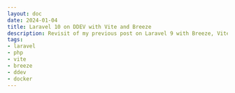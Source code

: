 ```yaml
---
layout: doc
date: 2024-01-04
title: Laravel 10 on DDEV with Vite and Breeze
description: Revisit of my previous post on Laravel 9 with Breeze, Vite and DDEV. Minor update for Laravel 10
tags:
- laravel
- php
- vite 
- breeze
- ddev
- docker
---
```


<Title />

![The Problem](/resources/Laravel-Breeze-Vite-HMR-Fail.png)
> The error messages are caused by the fact that the vite-http-server exposes its assets on the default host and port. DDEV however, uses a unique host AND SSL for each project, so the browser can’t connect to the vite-http-server.

In a [previous post](./using-laravel-9-breeze-with-ddev-and-vite.md) I described how to get Laravel 9 with Breeze and Vite working on DDEV. With Laravel 10, the setup is basically the same, but I hope to save you some time by providing a working config:

## `.ddev/docker-compose.vite.yaml`

```yaml
version: '3.6'
services:
  web:
    expose:
      - "5173"
    environment:
      HTTP_EXPOSE: ${DDEV_ROUTER_HTTP_PORT}:80,${DDEV_MAILHOG_PORT}:8025,5174:5173
      HTTPS_EXPOSE: ${DDEV_ROUTER_HTTPS_PORT}:80,${DDEV_MAILHOG_HTTPS_PORT}:8025,5173:5173
```

## `vite.config.js`

```js{5-10}
import { defineConfig } from 'vite';
import laravel from 'laravel-vite-plugin';

export default defineConfig({
    server: {
        hmr: {
             host: process.env.DDEV_HOSTNAME,
             protocol: 'wss'
        }
    },
    plugins: [
        laravel({
            input: [
                'resources/css/app.css',
                'resources/js/app.js',
            ],
            refresh: true,
        }),
    ],
});
```
## `npm run dev`

Either run the following command to enable the `--host` flag for vite:

```shell
npm run dev -- --host
```

_OR_ update the `dev` command in your `package.json` like this:

```json5{5}
{
    //...
    "scripts": {
        //...
        "dev": "vite --host"
    },
    //...
}
```

## `.ddev/config.yaml`

Running the command when ddev starts. Note: this will hide the output of the vite-http-server, so you won’t see any errors or warnings.

```yaml
hooks:
  post-start:
    - exec: "npm run dev -- --host"
```

## Done

![The Solution](/resources/Laravel-Breeze-Vite-HMR-Success.png)
> Observe the `app.css` request URL: it uses `https` AND the correct host and port.

The vite-http-server is now passed through by the ddev router and uses SSL!